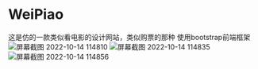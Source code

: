 # WeiPiao
这是仿的一款类似看电影的设计网站，类似购票的那种
使用bootstrap前端框架
![屏幕截图 2022-10-14 114810](https://user-images.githubusercontent.com/49065302/195791238-07d502dd-846c-422f-86be-2d1ee22ee547.png)
![屏幕截图 2022-10-14 114835](https://user-images.githubusercontent.com/49065302/195791254-54085d64-d8ce-48da-9e76-51625a8ef2cb.png)
![屏幕截图 2022-10-14 114856](https://user-images.githubusercontent.com/49065302/195791265-568f1601-6a32-483a-91fa-3d06e655556b.png)
